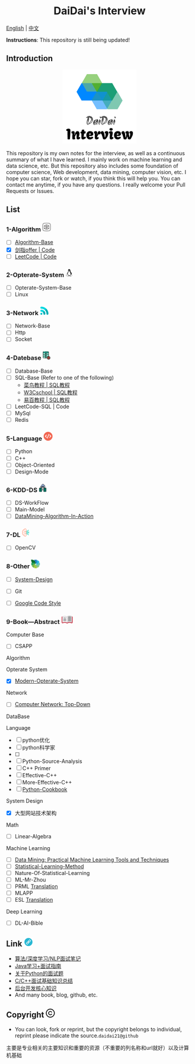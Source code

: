 <div align=center><h1>DaiDai's Interview</h1></div>

<a href="../README.md">English</a> | <a href="doc/README-cn.md">中文</a>

**Instructions**: This repository is still being updated!

## Introduction

<div align="center"><img src="doc/img/logo.png"></div>

This repository is my own notes for the interview, as well as a continuous summary of what I have learned. I mainly work on machine learning and data science, etc. But this repository also includes some foundation of computer science, Web development, data mining, computer vision, etc. I hope you can star, fork or watch, if you think this will help you. You can contact me anytime, if you have any questions. I really welcome your Pull Requests or Issues. 

## List

### 1-Algorithm ![Icon-Algorithm](doc/img/Icon-Algorithm.png)

- [ ] [Algorithm-Base](https://github.com/CyC2018/CS-Notes/blob/master/docs/notes/%E7%AE%97%E6%B3%95.md)
- [x] [剑指offer | Code](1-Algorithm/剑指offer.md)
- [ ] [LeetCode | Code](https://github.com/daidai21/leetcode)

### 2-Opterate-System ![Icon-Opterate-System](doc/img/Icon-Opterate-System.png)

- [ ] Opterate-System-Base
- [ ] Linux

### 3-Network ![Icon-Network](doc/img/Icon-Network.png)

- [ ] Network-Base
- [ ] Http
- [ ] Socket

### 4-Datebase ![Icon-DataBase](doc/img/Icon-DataBase.png)

- [ ] Database-Base
- [ ] SQL-Base (Refer to one of the following)
  - [菜鸟教程 | SQL教程](http://www.runoob.com/sql/sql-tutorial.html)
  - [W3Cschool | SQL教程](https://www.w3cschool.cn/sql/)
  - [易百教程 | SQL教程](https://www.yiibai.com/sql/)
- [ ] LeetCode-SQL | Code
- [ ] MySql
- [ ] Redis

### 5-Language ![Icon-Language](doc/img/Icon-Language.png)

- [ ] Python
- [ ] C++
- [ ] Object-Oriented
- [ ] Design-Mode

### 6-KDD-DS ![Icon-KDD-DS](doc/img/Icon-KDD-DS.png)

- [ ] DS-WorkFlow
- [ ] Main-Model
- [ ] [DataMining-Algorithm-In-Action](https://github.com/daidai21/DataScience-Algorithm)

### 7-DL ![](doc/img/Icon-DL(CV).png)

- [ ] OpenCV

### 8-Other ![Icon-Other](doc/img/Icon-Other.png)

- [ ] [System-Design](https://github.com/donnemartin/system-design-primer/blob/master/README-zh-Hans.md)
- [ ] Git
- [ ] [Google Code Style](https://zh-google-styleguide.readthedocs.io/en/latest/google-cpp-styleguide/)


### 9-Book—Abstract ![Icon-Book-Abstract](doc/img/Icon-Book-Abstract.png)

Computer Base

- [ ] CSAPP
<!-- - [ ] SCIP -->

Algorithm

Opterate System

- [x] [Modern-Opterate-System](6-Book-Abstract/Modern-Opterate-System/README.md)

Network

- [ ] [Computer Network: Top-Down](https://github.com/moranzcw/Computer-Networking-A-Top-Down-Approach-NOTES)

DataBase

Language

- [ ] python优化
- [ ] python科学家
- [ ] 
- [ ] Python-Source-Analysis
- [ ] C++ Primer
- [ ] Effective-C++
- [ ] More-Effective-C++
- [ ] [Python-Cookbook](https://github.com/daidai21/Python-CookBook)

System Design

- [x] 大型网站技术架构

Math

- [ ] Linear-Algebra
<!-- - [ ] Convex-Optimization -->

Machine Learning

- [ ] [Data Mining: Practical Machine Learning Tools and Techniques](6-Book-Abstract/Data-Mining/README.md)
- [ ] [Statistical-Learning-Method](https://github.com/daidai21/ML-Algorithm)
- [ ] Nature-Of-Statistical-Learning
- [ ] ML-Mr-Zhou
- [ ] PRML [Translation](chrome-extension://ikhdkkncnoglghljlkmcimlnlhkeamad/pdf-viewer/web/viewer.html?file=http%3A%2F%2Fread.pudn.com%2Fdownloads773%2Febook%2F3064783%2FPRML_Translation.pdf)
- [ ] MLAPP
- [ ] ESL [Translation](https://esl.hohoweiya.xyz/01-Introduction/2016-07-26-Chapter-1-Introduction/index.html)

Deep Learning

- [ ] DL-AI-Bible


## Link ![Icon-Link](doc/img/Icon-Link.png)

- [算法/深度学习/NLP面试笔记](https://github.com/imhuay/Algorithm_Interview_Notes-Chinese)
- [Java学习+面试指南](https://github.com/Snailclimb/JavaGuide)
- [关于Python的面试题](https://github.com/taizilongxu/interview_python)
- [C/C++面试基础知识总结](https://github.com/huihut/interview#%E7%AE%97%E6%B3%95)
- [后台开发核心知识](https://github.com/linw7/Skill-Tree)
- And many book, blog, github, etc.

## Copyright ![Icon-Copyright](doc/img/Icon-Copyright.png)

- You can look, fork or reprint, but the copyright belongs to individual, reprint please indicate the source.`daidai21@github`

主要是专业相关的主要知识和重要的资源（不重要的列名称和url就好）以及计算机基础
